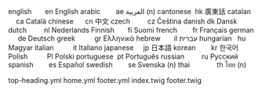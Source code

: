 english           en    English
arabic            ae    العربية     (n)
cantonese         hk    廣東話
catalan           ca    Català
chinese           cn    中文
czech             cz    Čeština
danish            dk    Dansk
dutch             nl    Nederlands
Finnish           fi    Suomi
french            fr    Français
german            de    Deutsch
greek             gr    Ελληνικά
hebrew            il    עברית
hungarian         hu    Magyar
italian           it    Italiano
japanese          jp    日本語
korean            kr    한국어
Polish            Pl    Polski
portuguese        pt    Português
russian           ru    Русский
spanish           es    Español
swedish           se    Svenska     (n)
thai              th    ไทย         (n)


top-heading.yml
home.yml
footer.yml
index.twig
footer.twig
